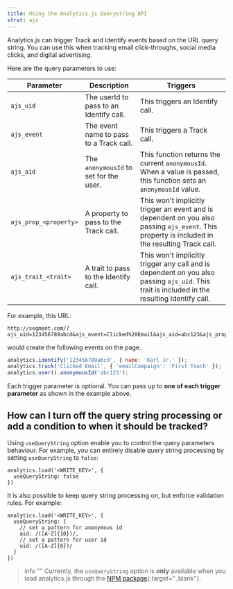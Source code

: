 ```yaml
---
title: Using the Analytics.js Querystring API
strat: ajs
---
```


Analytics.js can trigger Track and Identify events based on the URL query string. You can use this when tracking email click-throughs, social media clicks, and digital advertising.

Here are the query parameters to use:

| Parameter             | Description                             | Triggers                                                                                                                                        |
| --------------------- | --------------------------------------- | ----------------------------------------------------------------------------------------------------------------------------------------------- |
| `ajs_uid`             | The userId to pass to an Identify call. | This triggers an Identify call.                                                                                                                 |
| `ajs_event`           | The event name to pass to a Track call. | This triggers a Track call.                                                                                                                     |
| `ajs_aid`             | The `anonymousId` to set for the user.  | This function returns the current `anonymousId`. When a value is passed, this function sets an `anonymousId` value.                             |
| `ajs_prop_<property>` | A property to pass to the Track call.    | This won't implicitly trigger an event and is dependent on you also passing `ajs_event`. This property is included in the resulting Track call. |
| `ajs_trait_<trait>`   | A trait to pass to the Identify call.    | This won't implicitly trigger any call and is dependent on you also passing `ajs_uid`. This trait is included in the resulting Identify call.   |

For example, this URL:

```text
http://segment.com/?ajs_uid=123456789abcd&ajs_event=Clicked%20Email&ajs_aid=abc123&ajs_prop_emailCampaign=First+Touch&ajs_trait_name=Karl+Jr.
```

would create the following events on the page.

```js
analytics.identify('123456789abcd', { name: 'Karl Jr.' });
analytics.track('Clicked Email', { 'emailCampaign': 'First Touch' });
analytics.user().anonymousId('abc123');
```

Each trigger parameter is optional. You can pass up to **one of each trigger parameter** as shown in the example above.


## How can I turn off the query string processing or add a condition to when it should be tracked?

Using `useQueryString` option enable you to control the query parameters behaviour. For example, you can entirely disable query string processing by setting `useQueryString` to `false`:
```
analytics.load('<WRITE_KEY>', {
  useQueryString: false
})
```
It is also possible to keep query string processing on, but enforce validation rules. For example:
```
analytics.load('<WRITE_KEY>', {
  useQueryString: {
    // set a pattern for anonymous id 
    aid: /([A-Z]{10})/,
    // set a pattern for user id
    uid: /([A-Z]{6})/
  }
})
```

> info ""
> Currently, the `useQueryString` option is **only** available when you load analytics.js through the [NPM package](https://www.npmjs.com/package/@segment/analytics-next){:target="_blank"}.

